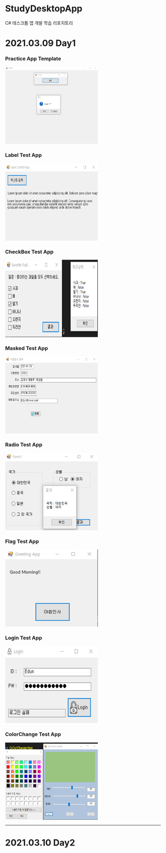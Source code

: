 # StudyDesktopApp
C# 데스크톱 앱 개발 학습 리포지토리   

# 2021.03.09 Day1

### Practice App Template
<img src="https://github.com/hyojin-park24/StudyDesktopApp/blob/main/WinformApp/Media/PraticeApp.png" width="300px" height="250px" title="연습앱" alt="연습앱"/>   

### Label Test App   
<img src="https://github.com/hyojin-park24/StudyDesktopApp/blob/main/WinformApp/Media/LabelTestApp.png" width="300px" height="250px" title="라벨 앱" alt="라벨 앱"/>   

### CheckBox Test App   
<img src="https://github.com/hyojin-park24/StudyDesktopApp/blob/main/WinformApp/Media/CheckBoxWinApp.png" width="300px" height="250px" title="체크박스 앱" alt="체크박스 앱"/>   

### Masked Test App
<img src="https://github.com/hyojin-park24/StudyDesktopApp/blob/main/WinformApp/Media/MaskedTestApp.png" width="300px" height="250px" title="사원정보 앱" alt="사원정보 앱"/>   

### Radio Test App
<img src="https://github.com/hyojin-park24/StudyDesktopApp/blob/main/WinformApp/Media/RadioWinApp.png" width="300px" height="250px" title="라디오 버튼 앱" alt="라디오 버튼 앱"/>   

### Flag Test App
<img src="https://github.com/hyojin-park24/StudyDesktopApp/blob/main/WinformApp/Media/FlagWinApp.png" width="300px" height="250px" title="플래그 앱" alt="플래그 앱"/>   

### Login Test App
<img src="https://github.com/hyojin-park24/StudyDesktopApp/blob/main/WinformApp/Media/LoginApp.png" width="300px" height="250px" title="로그인 앱" alt="로그인 앱"/>   

### ColorChange Test App
<img src="https://github.com/hyojin-park24/StudyDesktopApp/blob/main/WinformApp/Media/ColorChangerApp.png" width="300px" height="250px" title="색 변화 앱" alt="색 변화 앱"/>   

---   

# 2021.03.10 Day2


